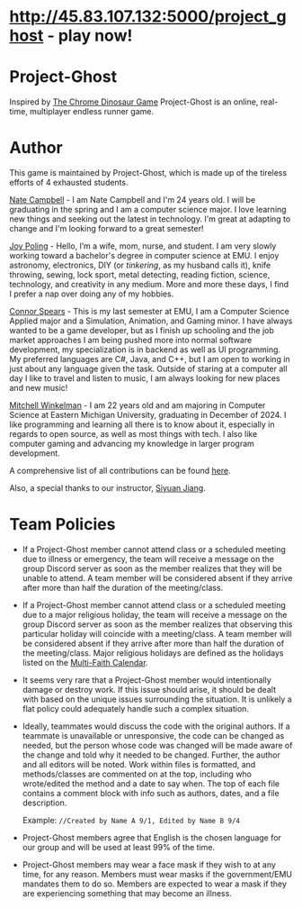 # http://45.83.107.132:5000/project_ghost - play now!

# Project-Ghost
Inspired by [The Chrome Dinosaur Game](https://chromedino.com/) Project-Ghost is an online, real-time, multiplayer endless runner game.

# Author
This game is maintained by Project-Ghost, which is made up of the tireless efforts of 4 exhausted students.

[Nate Campbell](https://www.linkedin.com/in/nathaniel-campbell-22a334208/) - I am Nate Campbell and I'm 24 years old. I will be graduating in the spring and I am a computer science major. I love learning new things and seeking out the latest in technology. I'm great at adapting to change and I'm looking forward to a great semester!

[Joy Poling](www.linkedin.com/in/joy-poling) - Hello, I’m a wife, mom, nurse, and student. I am very slowly working toward a bachelor's degree in computer science at EMU. I enjoy astronomy, electronics, DIY (or _tinkering_, as my husband calls it), knife throwing, sewing, lock sport, metal detecting, reading fiction, science, technology, and creativity in any medium. More and more these days, I find I prefer a nap over doing any of my hobbies.

[Connor Spears](https://connorxspears.wixsite.com/connorspears) - This is my last semester at EMU, I am a Computer Science Applied major and a Simulation, Animation, and Gaming minor. I have always wanted to be a game developer, but as I finish up schooling and the job market approaches I am being pushed more into normal software development, my specialization is in backend as well as UI programming. My preferred languages are C#, Java, and C++, but I am open to working in just about any language given the task. Outside of staring at a computer all day I like to travel and listen to music, I am always looking for new places and new music!

[Mitchell Winkelman](https://github.com/heliguy4599) - I am 22 years old and am majoring in Computer Science at Eastern Michigan University, graduating in December of 2024. I like programming and learning all there is to know about it, especially in regards to open source, as well as most things with tech. I also like computer gaming and advancing my knowledge in larger program development.

A comprehensive list of all contributions can be found [here](https://github.com/COSC481W-2024Fall/Project-Ghost/blob/main/CREDITS.md). 

Also, a special thanks to our instructor, [Siyuan Jiang](https://emunix.emich.edu/~sjiang1/).


# Team Policies
- If a Project-Ghost member cannot attend class or a scheduled meeting due to illness or emergency, the team will receive a message on the group Discord server as soon as the member realizes that they will be unable to attend. A team member will be considered absent if they arrive after more than half the duration of the meeting/class.
* If a Project-Ghost member cannot attend class or a scheduled meeting due to a major religious holiday, the team will receive a message on the group Discord server as soon as the member realizes that observing this particular holiday will coincide with a meeting/class. A team member will be considered absent if they arrive after more than half the duration of the meeting/class. Major religious holidays are defined as the holidays listed on the [Multi-Faith Calendar](https://hds.harvard.edu/community-life/religious-and-spiritual-life/multifaith-calendar).
+ It seems very rare that a Project-Ghost member would intentionally damage or destroy work. If this issue should arise, it should be dealt with based on the unique issues surrounding the situation. It is unlikely a flat policy could adequately handle such a complex situation.
- Ideally, teammates would discuss the code with the original authors.
If a teammate is unavailable or unresponsive, the code can be changed as needed, but the person whose code was changed will be made aware of the change and told why it needed to be changed.
Further, the author and all editors will be noted. Work within files is formatted, and methods/classes are commented on at the top, including who wrote/edited the method and a date to say when. The top of each file contains a comment block with info such as authors, dates, and a file description.

  Example: 
  `//Created by Name A 9/1, Edited by Name B 9/4`
- Project-Ghost members agree that English is the chosen language for our group and will be used at least 99% of the time.
- Project-Ghost members may wear a face mask if they wish to at any time, for any reason. Members must wear masks if the government/EMU mandates them to do so. Members are expected to wear a mask if they are experiencing something that may become an illness. 
